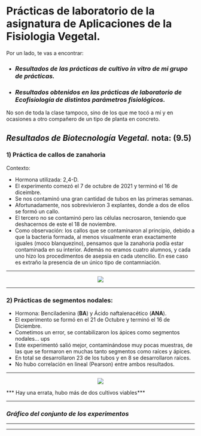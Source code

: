 # **Prácticas de laboratorio de la asignatura de Aplicaciones de la Fisiologia Vegetal.**

Por un lado, te vas a encontrar:

* ### ***Resultados de las prácticas de cultivo in vitro de mi grupo de prácticas.***

* ### ***Resultados obtenidos en las prácticas de laboratorio de Ecofisiología de distintos parámetros fisiológicos.*** 

No son de toda la clase tampoco, sino de los que me tocó a mí y en ocasiones a otro compañero de un tipo de planta en concreto.

## ***Resultados de Biotecnología Vegetal.*** nota: (9.5)

### **1) Práctica de callos de zanahoria**
Contexto:
* Hormona utilizada: 2,4-D.
* El experimento comezó el 7 de octubre de 2021 y terminó el 16 de diceimbre.
* Se nos contaminó una gran cantidad de tubos en las primeras semanas.
* Afortunadamente, nos sobrevivieron 3 explantes, donde a dos de ellos se formó un callo. 
* El tercero no se contaminó pero las células necrosaron, teniendo que deshacernos de este el 18 de noviembre.
* Como observación: los callos que se contaminaron al principio, debido a que la bacteria formada, al menos visualmente eran exactamente iguales (moco blanquezino), pensamos que la zanahoria podía estar contaminada en su interior. Además no eramos cuatro alumnos, y cada uno hizo los procedimentos de asepsia en cada utencilio. En ese caso es extraño la presencia de un único tipo de contamniación.

---

<p align="center">
  <img src="https://github.com/Juankkar/cuarto_carrera/blob/main/AFV/practicas_lab/graficas/Rplot02.png"
</p>

<p align="center"
  img src="https://github.com/Juankkar/cuarto_carrera/blob/main/AFV/practicas_lab/graficas/Rplot03.png"
</p>

---

### 2) Prácticas de segmentos nodales:

* Hormona: Benciladenina (**BA**) y Ácido naftalenacético (**ANA**).
* El experimento se formó en el 21 de Octubre y terminó el 16 de Diciembre.
* Cometimos un error, se contabilizaron los ápices como segmentos nodales... ups
* Este experimentó salió mejor, contaminándose muy pocas muestras, de las que se formaron en muchas tanto segmentos como raíces y ápices.
* En total se desarrollaron 23 de los tubos y en 8 se desarrollaron raíces.
* No hubo correlación en lineal (Pearson) entre ambos resultados.

---

<p align="center">
  <img src="https://github.com/Juankkar/cuarto_carrera/blob/main/AFV/practicas_lab/graficas/Rplot.png"
</p>

*** Hay una errata, hubo más de dos cultivos viables***

<p align="center"
  img src="https://github.com/Juankkar/cuarto_carrera/blob/main/AFV/practicas_lab/graficas/Rplot01.png"
</p>

---

### ***Gráfico del conjunto de los experimentos***

---

<p align="center"
  img src="https://github.com/Juankkar/cuarto_carrera/blob/main/AFV/practicas_lab/graficas/Rplot04.png"
</p>

---

